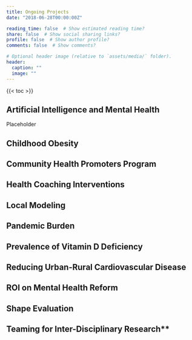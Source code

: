 ```yaml
---
title: Ongoing Projects
date: "2018-06-28T00:00:00Z"

reading_time: false  # Show estimated reading time?
share: false  # Show social sharing links?
profile: false  # Show author profile?
comments: false  # Show comments?

# Optional header image (relative to `assets/media/` folder).
header:
  caption: ""
  image: ""
---
```


{{< toc >}}

## **Artificial Intelligence and Mental Health**

Placeholder

## **Childhood Obesity**

## **Community Health Promoters Program**

## **Health Coaching Interventions**

## **Local Modeling**

## **Pandemic Burden**

## **Prevalence of Vitamin D Deficiency**

## **Reducing Urban-Rural Cardiovascular Disease**

## **ROI on Mental Health Reform**

## **Shape Evaluation**

## Teaming for Inter-Disciplinary Research**